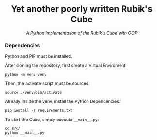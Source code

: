 <div align="center">
  <h1>Yet another poorly written Rubik's Cube</h1>
  <p><i>A Python implementation of the Rubik's Cube with OOP</i></p>
</div>

### Dependencies

Python and PIP must be installed.

After cloning the repository, first create a Virtual Enviroment:

```console
python -m venv venv
```

Then, the activate script must be sourced:

```console
source ./venv/bin/activate
```

Already inside the venv, install the Python Dependencies:

```console
pip install -r requirements.txt
```

To start the Cube, simply execute `__main__.py`:

```console
cd src/
python __main__.py
```
